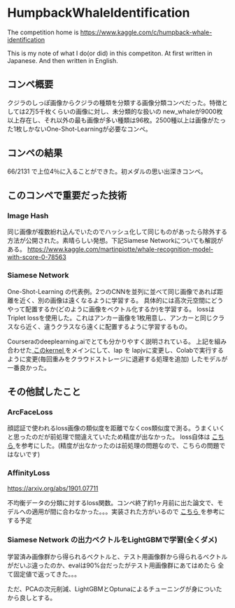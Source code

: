# HumpbackWhaleIdentification
The competition home is 
<a href=https://www.kaggle.com/c/humpback-whale-identification>
https://www.kaggle.com/c/humpback-whale-identification
</a>
  
This is my note of what I do(or did) in this competiton. At first written in Japanese. And then written in English.  

## コンペ概要
クジラのしっぽ画像からクジラの種類を分類する画像分類コンペだった。特徴としては2万5千枚くらいの画像に対し、未分類的な扱いの
new_whaleが9000枚以上存在し、それ以外の最も画像が多い種類は96枚。2500種以上は画像がたった1枚しかないOne-Shot-Learningが必要なコンペ。

## コンペの結果
66/2131 で上位4％に入ることができた。初メダルの思い出深きコンペ。

## このコンペで重要だった技術
### Image Hash
同じ画像が複数紛れ込んでいたのでハッシュ化して同じものがあったら除外する方法が公開された。素晴らしい発想。下記Siamese Networkについても解説がある。
<a href=https://www.kaggle.com/martinpiotte/whale-recognition-model-with-score-0-78563>
https://www.kaggle.com/martinpiotte/whale-recognition-model-with-score-0-78563
</a>

### Siamese Network
One-Shot-Learning の代表例。2つのCNNを並列に並べて同じ画像であれば距離を近く、別の画像は遠くなるように学習する。
具体的には高次元空間にどうやって配置するか(どのように画像をベクトル化するか)を学習する。
lossはTriplet lossを使用した。これはアンカー画像を1枚用意し、アンカーと同じクラスなら近く、違うクラスなら遠くに配置するように学習するもの。
  
Courseraのdeeplearning.aiでとても分かりやすく説明されている。
上記を組み合わせた<a href=https://www.kaggle.com/seesee/siamese-pretrained-0-822>
このkernel
</a>
をメインにして、lap を lapjvに変更し、Colabで実行するように変更(毎回重みをクラウドストレージに退避する処理を追加)
したモデルが一番良かった。

## その他試したこと
### ArcFaceLoss
顔認証で使われるloss画像の類似度を距離でなくcos類似度で測る。うまくいくと思ったのだが前処理で間違えていたため精度が出なかった。
loss自体は
<a href=https://gist.github.com/koshian2/d28a3cbdfc8f398f7d836739dbc6b5b2>
こちら
</a>
を参考にした。(精度が出なかったのは前処理の問題なので、こちらの問題ではないです)

### AffinityLoss
<a href=https://arxiv.org/abs/1901.07711>
https://arxiv.org/abs/1901.07711
</a>
  
不均衡データの分類に対するloss関数。コンペ終了約1ヶ月前に出た論文で、モデルへの適用が間に合わなかった。。。実装された方がいるので
<a href=https://github.com/koshian2/affinity-loss>
こちら
</a>
を参考にする予定

### Siamese Network の出力ベクトルをLightGBMで学習(全くダメ)
学習済み画像群から得られるベクトルと、テスト用画像群から得られるベクトルがだいぶ違ったのか、evalは90%台だったがテスト用画像群にあてはめたら
全て固定値で返ってきた。。。
  
ただ、PCAの次元削減、LightGBMとOptunaによるチューニングが身についたから良しとする。
